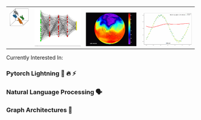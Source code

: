 
<p align="center">
  

<table>
  <tr>
    <td valign="top"><img src="https://github.com/juxtafresh/juxtafresh/blob/main/clustering.gif"/></td>
    <td valign="top"><img src="https://github.com/juxtafresh/juxtafresh/blob/main/nueral_net.gif"/></td>
    <td valign="bottom"><img src="https://github.com/juxtafresh/juxtafresh/blob/main/polar-vortex-from-space.gif"/></td>
    <td valign="bottom"><img src="https://github.com/juxtafresh/juxtafresh/blob/main/polynomial_regression.gif"/></td>
  </tr>
</table>

  
</p> 
  
  Currently Interested In:
  ### Pytorch Lightning 🐍 🔥 ⚡️
  ### Natural Language Processing 🗣
  ### Graph Architectures 💠      
